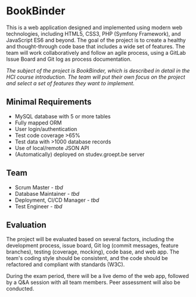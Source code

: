 # BookBinder

This is a web application designed and implemented using modern web technologies, including HTML5, CSS3, PHP (Symfony Framework), and JavaScript ES6 and beyond. The goal of the project is to create a healthy and thought-through code base that includes a wide set of features. The team will work collaboratively and follow an agile process, using a GitLab Issue Board and Git log as process documentation.

*The subject of the project is BookBinder, which is described in detail in the HCI course introduction. The team will put their own focus on the project and select a set of features they want to implement.*

## Minimal Requirements

- MySQL database with 5 or more tables
- Fully mapped ORM
- User login/authentication
- Test code coverage >65%
- Test data with >1000 database records
- Use of local/remote JSON API
- (Automatically) deployed on studev.groept.be server

## Team

- Scrum Master - *tbd*
- Database Maintainer - *tbd*
- Deployment, CI/CD Manager - *tbd*
- Test Engineer - *tbd*

## Evaluation

The project will be evaluated based on several factors, including the development process, issue board, Git log (commit messages, feature branches), testing (coverage, mocking), code base, and web app. The team's coding style should be consistent, and the code should be refactored and compliant with standards (W3C). 

During the exam period, there will be a live demo of the web app, followed by a Q&A session with all team members. Peer assessment will also be conducted.


